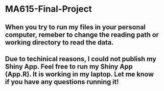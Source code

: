 # MA615-Final-Project
## When you try to run my files in your personal computer, remeber to change the reading path or working directory to read the data.
## Due to techinical reasons, I could not publish my Shiny App. Feel free to run my Shiny App (App.R). It is working in my laptop. Let me know if you have any questions running it!
